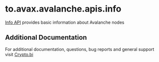 # to.avax.avalanche.apis.info

[Info API](https://docs.avax.network/reference/avalanchego/info-api) provides basic information about Avalanche nodes

## Additional Documentation

For additional documentation, questions, bug reports and general support visit [Crypto.bi](https://crypto.bi/forum/)
